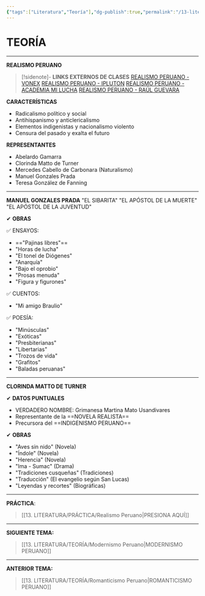 ```yaml
---
{"tags":["Literatura","Teoría"],"dg-publish":true,"permalink":"/13-literatura/teoria/realismo-peruano/","dgPassFrontmatter":true}
---
```


# TEORÍA
---
**REALISMO PERUANO** 

>[!sidenote]- **LINKS EXTERNOS DE CLASES** 
>[REALISMO PERUANO - VONEX](https://www.youtube.com/watch?v=Kee4Zqjmtvo&t=648s) 
>[REALISMO PERUANO - IPLUTON](https://www.youtube.com/watch?v=Rv2oOmaEESA) 
>[REALISMO PERUANO - ACADEMIA MI LUCHA](https://www.youtube.com/watch?v=_GBMfCPLiX8) 
>[REALISMO PERUANO - RAÚL GUEVARA](https://www.youtube.com/watch?v=yhcDy3nQ_BQ) 

**CARACTERÍSTICAS**
- Radicalismo político y social
- Antihispanismo y anticlericalismo
- Elementos indigenistas y nacionalismo violento
- Censura del pasado y exalta el futuro

**REPRESENTANTES**
- Abelardo Gamarra
- Clorinda Matto de Turner
- Mercedes Cabello de Carbonara (Naturalismo)
- Manuel Gonzales Prada
- Teresa González de Fanning

---
**MANUEL GONZALES PRADA**
"EL SIBARITA"
"EL APÓSTOL DE LA MUERTE"
"EL APÓSTOL DE LA JUVENTUD"

✔ **OBRAS**

✅ ENSAYOS:
- =="Pajinas libres"==
- "Horas de lucha"
- "El tonel de Diógenes"
- "Anarquía"
- "Bajo el oprobio"
- "Prosas menuda"
- "Figura y figurones"

✅ CUENTOS:
- "Mi amigo Braulio"

✅ POESÍA:
- "Minúsculas"
- "Exóticas"
- "Presbiterianas"
- "Libertarias"
- "Trozos de vida"
- "Grafitos"
- "Baladas peruanas"

---
**CLORINDA MATTO DE TURNER**

✔ **DATOS PUNTUALES**
- VERDADERO NOMBRE: Grimanesa Martina Mato Usandivares
- Representante de la ==NOVELA REALISTA==
- Precursora del ==INDIGENISMO PERUANO==

✔ **OBRAS**
- "Aves sin nido" (Novela)
- "Índole" (Novela)
- "Herencia" (Novela)
- "Ima - Sumac" (Drama)
- "Tradiciones cusqueñas" (Tradiciones)
- "Traducción" (El evangelio según San Lucas)
- "Leyendas y recortes" (Biográficas)

---
**PRÁCTICA**:
>[[13. LITERATURA/PRÁCTICA/Realismo Peruano\|PRESIONA AQUÍ]]

---
**SIGUIENTE TEMA:** 
>[[13. LITERATURA/TEORÍA/Modernismo Peruano\|MODERNISMO PERUANO]]

---
**ANTERIOR TEMA:** 
>[[13. LITERATURA/TEORÍA/Romanticismo Peruano\|ROMANTICISMO PERUANO]]

